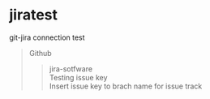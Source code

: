 # jiratest
git-jira connection test
>   Github
>   >   jira-sotfware   
>   >   Testing issue key   
>   >   Insert issue key to brach name for issue track
